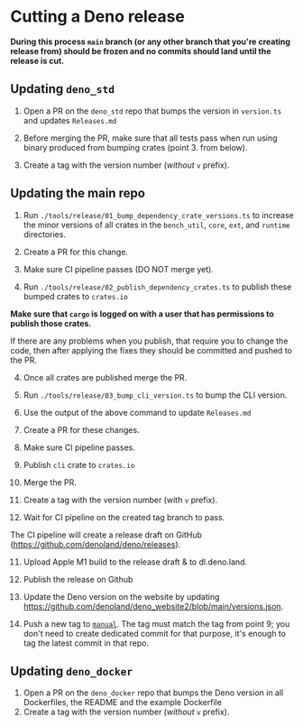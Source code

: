 # Cutting a Deno release

**During this process `main` branch (or any other branch that you're creating
release from) should be frozen and no commits should land until the release is
cut.**

## Updating `deno_std`

1. Open a PR on the `deno_std` repo that bumps the version in `version.ts` and
   updates `Releases.md`

2. Before merging the PR, make sure that all tests pass when run using binary
   produced from bumping crates (point 3. from below).

3. Create a tag with the version number (_without_ `v` prefix).

## Updating the main repo

1. Run `./tools/release/01_bump_dependency_crate_versions.ts` to increase the
   minor versions of all crates in the `bench_util`, `core`, `ext`, and
   `runtime` directories.

2. Create a PR for this change.

3. Make sure CI pipeline passes (DO NOT merge yet).

4. Run `./tools/release/02_publish_dependency_crates.ts` to publish these bumped
   crates to `crates.io`

**Make sure that `cargo` is logged on with a user that has permissions to
publish those crates.**

If there are any problems when you publish, that require you to change the code,
then after applying the fixes they should be committed and pushed to the PR.

4. Once all crates are published merge the PR.

5. Run `./tools/release/03_bump_cli_version.ts` to bump the CLI version.

6. Use the output of the above command to update `Releases.md`

7. Create a PR for these changes.

8. Make sure CI pipeline passes.

9. Publish `cli` crate to `crates.io`

10. Merge the PR.

11. Create a tag with the version number (with `v` prefix).

12. Wait for CI pipeline on the created tag branch to pass.

The CI pipeline will create a release draft on GitHub
(https://github.com/denoland/deno/releases).

11. Upload Apple M1 build to the release draft & to dl.deno.land.

12. Publish the release on Github

13. Update the Deno version on the website by updating
    https://github.com/denoland/deno_website2/blob/main/versions.json.

14. Push a new tag to [`manual`](https://github.com/denoland/manual). The tag
    must match the tag from point 9; you don't need to create dedicated commit
    for that purpose, it's enough to tag the latest commit in that repo.

## Updating `deno_docker`

1. Open a PR on the `deno_docker` repo that bumps the Deno version in all
   Dockerfiles, the README and the example Dockerfile
2. Create a tag with the version number (_without_ `v` prefix).
